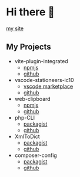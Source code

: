 # Hi there 👋
[my site](https://traineratwot.aytour.ru)
## My Projects
 - vite-plugin-integrated
   - [npmjs](https://www.npmjs.com/package/vite-plugin-integrated)
   - [github](https://github.com/Traineratwot/vite-plugin-integrated)
 - vscode-stationeers-ic10
   - [vscode marketplace](https://marketplace.visualstudio.com/items?itemName=Traineratwot.stationeers-ic10)
   - [github](https://github.com//Stationeers-ic/vscode-stationeers-ic10)
 - web-clipboard
   - [npmjs](https://www.npmjs.com/package/web-clipboard)
   - [github](https://github.com/Traineratwot/clipboard)
 - php-CLI
   - [packagist](https://packagist.org/packages/traineratwot/php-cli)
   - [github](https://github.com/traineratwot/php-cli)
 - XmlToDict
   - [packagist](https://packagist.org/packages/traineratwot/XmlToDict)
   - [github](https://github.com/Traineratwot/XmlToDict)
 - composer-config
   - [packagist](https://packagist.org/packages/traineratwot/composer-config)
   - [github](https://github.com/Traineratwot/composer-config)

<!--
**Traineratwot/Traineratwot** is a ✨ _special_ ✨ repository because its `README.md` (this file) appears on your GitHub profile.

Here are some ideas to get you started:

- 🔭 I’m currently working on ...
- 🌱 I’m currently learning ...
- 👯 I’m looking to collaborate on ...
- 🤔 I’m looking for help with ...
- 💬 Ask me about ...
- 📫 How to reach me: ...
- 😄 Pronouns: ...
- ⚡ Fun fact: ...
-->
